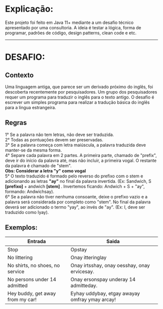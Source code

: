 # Explicação:
Este projeto foi feito em Java 11+ mediante a um desafio técnico apresentado por uma consultoria. A ideia é testar a lógica, forma de programar, padrões de código, design patterns, clean code e etc.
<hr>

# DESAFIO:
## Contexto
<p>Uma linguagem antiga, que parece ser um derivado próximo do inglês, foi descoberta recentemente por pesquisadores. Um grupo dos pesquisadores requer um programa para traduzir o inglês para o texto antigo. O desafio é escrever um simples programa para realizar a tradução básica do inglês para a língua estrangeira.</p>

## Regras
<p>
1° Se a palavra não tem letras, não deve ser traduzida.<br>
2° Todas as pontuações devem ser preservadas.<br>
3° Se a palavra começa com letra maiúscula, a palavra traduzida deve manter-se da mesma forma.<br>
4° Separe cada palavra em 2 partes. A primeira parte, chamado de "prefix", deve ir do início da palavra até, mas não incluir, a primeira vogal. O restante da palavra é chamado de "stem".<br>
<b>Obs: Considerar a letra "y" como vogal</b><br>
5° O texto traduzido é formado pelo reverso do prefixo com o stem e adicionando as letras <b>"ay"</b> no final da palavra invertida. (Ex: Sandwich, S <b>[prefixo]</b> + andwich <b>[stem]</b> . Invertemos ficando: Andwich + S + "ay", formando: Andwichsay).<br>
6° Se a palavra não tiver nenhuma consoante, deixe o prefixo vazio e a palavra será considerada por completo como "stem". No final da palavra deverá ser adicionado o termo "yay", ao invés de "ay". (Ex: I, deve ser traduzido como Iyay).<br>
</p>

## Exemplos:
Entrada | Saida
--- | --- 
Stop | Opstay
No littering | Onay itteringlay
No shirts, no shoes, no service | Onay irtsshay, onay oesshay, onay ervicesay.
No persons under 14 admitted | Onay ersonspay underay 14 admitteday.
Hey buddy, get away from my car! | Eyhay uddybay, etgay awayay omfray ymay arcay!